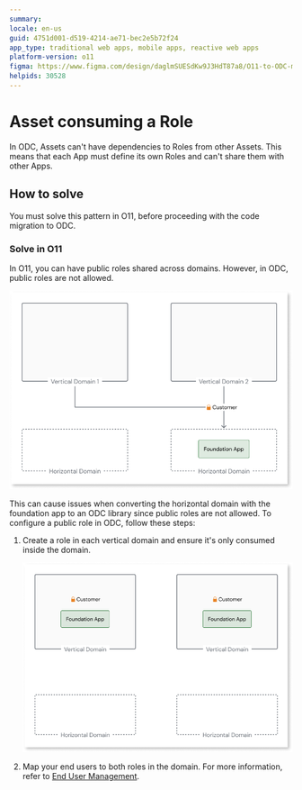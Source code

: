 ```yaml
---
summary: 
locale: en-us
guid: 4751d001-d519-4214-ae71-bec2e5b72f24
app_type: traditional web apps, mobile apps, reactive web apps
platform-version: o11
figma: https://www.figma.com/design/daglmSUESdKw9J3HdT87a8/O11-to-ODC-migration?node-id=2350-7746
helpids: 30528
---
```

# Asset consuming a Role

In ODC, Assets can't have dependencies to Roles from other Assets.
This means that each App must define its own Roles and can't share them with other Apps.

## How to solve

You must solve this pattern in O11, before proceeding with the code migration to ODC.

### Solve in O11

In O11, you can have public roles shared across domains. However, in ODC, public roles are not allowed.

![Diagram showing public roles shared across domains in O11](images/sharing-roles-across-domains-diag.png "Public Roles Across Domains")

This can cause issues when converting the horizontal domain with the foundation app to an ODC library since public roles are not allowed. To configure a public role in ODC, follow these steps:

1. Create a role in each vertical domain and ensure it's only consumed inside the domain.

    ![Diagram illustrating the creation of a role in each vertical domain for ODC](images/create-roles-in-domains-diag.png "Create Role in Each Domain")

1. Map your end users to both roles in the domain. For more information, refer to [End User Management](https://success.outsystems.com/documentation/outsystems_developer_cloud/user_management/roles/).

